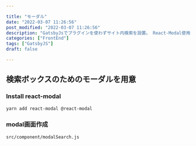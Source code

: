 ```yaml
---

title: "モーダル"
date: "2022-03-07 11:26:56"
post_modified: "2022-03-07 11:26:56"
description: "GatsbyJsでプラグインを使わずサイト内検索を設置。 React-Modal使用"
categories: ["FrontEnd"]
tags: ["GatsbyJS"]
draft: false

---
```


## 検索ボックスのためのモーダルを用意

### Install react-modal

```bash
yarn add react-modal @react-modal
```

### modal画面作成

`src/component/modalSearch.js`

